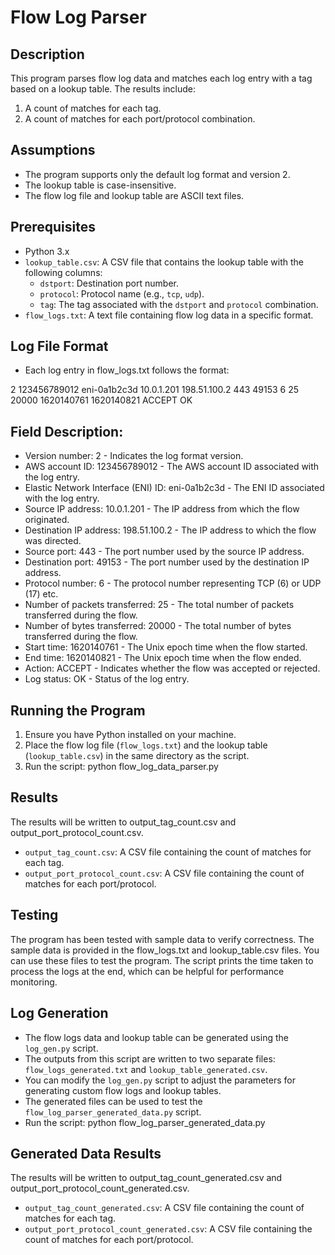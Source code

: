 # Flow Log Parser

## Description
This program parses flow log data and matches each log entry with a tag based on a lookup table. The results include:
1. A count of matches for each tag.
2. A count of matches for each port/protocol combination.

## Assumptions
- The program supports only the default log format and version 2.
- The lookup table is case-insensitive.
- The flow log file and lookup table are ASCII text files.

## Prerequisites
- Python 3.x
- `lookup_table.csv`: A CSV file that contains the lookup table with the following columns:
  - `dstport`: Destination port number.
  - `protocol`: Protocol name (e.g., `tcp`, `udp`).
  - `tag`: The tag associated with the `dstport` and `protocol` combination.
- `flow_logs.txt`: A text file containing flow log data in a specific format.

## Log File Format
- Each log entry in flow_logs.txt follows the format:

2 123456789012 eni-0a1b2c3d 10.0.1.201 198.51.100.2 443 49153 6 25 20000 1620140761 1620140821 ACCEPT OK

## Field Description:
- Version number: 2 - Indicates the log format version.
- AWS account ID: 123456789012 - The AWS account ID associated with the log entry.
- Elastic Network Interface (ENI) ID: eni-0a1b2c3d - The ENI ID associated with the log entry.
- Source IP address: 10.0.1.201 - The IP address from which the flow originated.
- Destination IP address: 198.51.100.2 - The IP address to which the flow was directed.
- Source port: 443 - The port number used by the source IP address.
- Destination port: 49153 - The port number used by the destination IP address.
- Protocol number: 6 - The protocol number representing TCP (6) or UDP (17) etc.
- Number of packets transferred: 25 - The total number of packets transferred during the flow.
- Number of bytes transferred: 20000 - The total number of bytes transferred during the flow.
- Start time: 1620140761 - The Unix epoch time when the flow started.
- End time: 1620140821 - The Unix epoch time when the flow ended.
- Action: ACCEPT - Indicates whether the flow was accepted or rejected.
- Log status: OK - Status of the log entry.

## Running the Program
1. Ensure you have Python installed on your machine.
2. Place the flow log file (`flow_logs.txt`) and the lookup table (`lookup_table.csv`) in the same directory as the script.
3. Run the script: 
   python flow_log_data_parser.py

## Results
The results will be written to output_tag_count.csv and output_port_protocol_count.csv.
- `output_tag_count.csv`: A CSV file containing the count of matches for each tag.
- `output_port_protocol_count.csv`: A CSV file containing the count of matches for each port/protocol.

## Testing
The program has been tested with sample data to verify correctness.
The sample data is provided in the flow_logs.txt and lookup_table.csv files.
You can use these files to test the program.
The script prints the time taken to process the logs at the end, which can be helpful for performance monitoring.

## Log Generation
- The flow logs data and lookup table can be generated using the `log_gen.py` script. 
- The outputs from this script are written to two separate files: `flow_logs_generated.txt` and `lookup_table_generated.csv`.
- You can modify the `log_gen.py` script to adjust the parameters for generating custom flow logs and lookup tables.
- The generated files can be used to test the `flow_log_parser_generated_data.py` script.
- Run the script: 
   python flow_log_parser_generated_data.py

## Generated Data Results
The results will be written to output_tag_count_generated.csv and output_port_protocol_count_generated.csv.
- `output_tag_count_generated.csv`: A CSV file containing the count of matches for each tag.
- `output_port_protocol_count_generated.csv`: A CSV file containing the count of matches for each port/protocol.